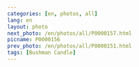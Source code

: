 ```yaml
---
categories: [en, photos, all]
lang: en
layout: photo
next_photo: /en/photos/all/P0000157.html
picname: P0000156
prev_photo: /en/photos/all/P0000151.html
tags: [Bushman Candle]
---
```

